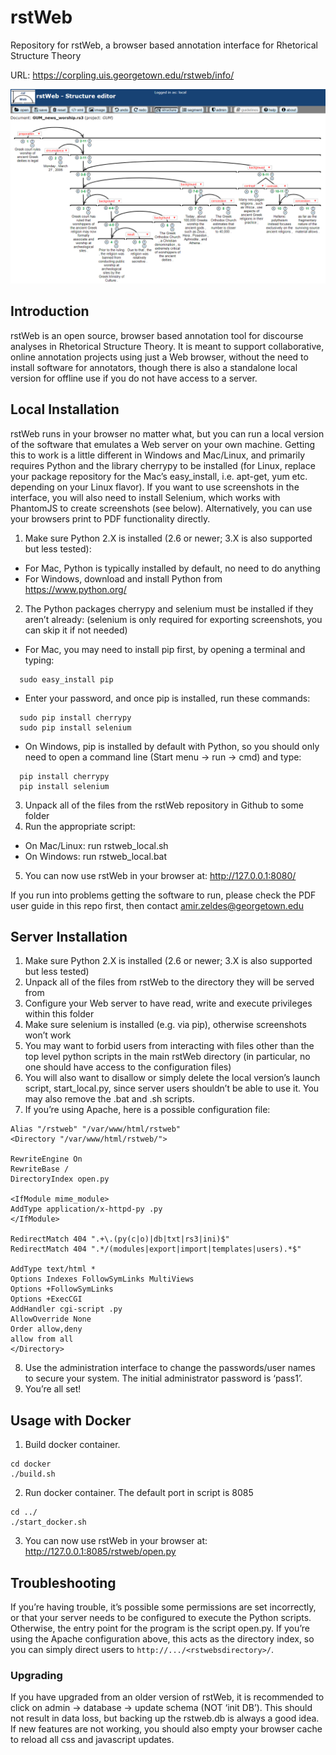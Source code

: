 # rstWeb
Repository for rstWeb, a browser based annotation interface for Rhetorical Structure Theory

URL: https://corpling.uis.georgetown.edu/rstweb/info/

![rstWeb interface](./gh-site/rstweb_structurer.png)

## Introduction
rstWeb is an open source, browser based annotation tool for discourse analyses in Rhetorical Structure Theory. It is meant to support collaborative, online annotation projects using just a Web browser, without the need to install software for annotators, though there is also a standalone local version for offline use if you do not have access to a server. 

## Local Installation
rstWeb runs in your browser no matter what, but you can run a local version of the software that emulates a Web server on your own machine. Getting this to work is a little different in Windows and Mac/Linux, and primarily requires Python and the library cherrypy to be installed (for Linux, replace your package repository for the Mac’s easy_install, i.e. apt-get, yum etc. depending on your Linux flavor). If you want to use screenshots in the interface, you will also need to install Selenium, which works with PhantomJS to create screenshots (see below). Alternatively, you can use your browsers print to PDF functionality directly.

1.	Make sure Python 2.X is installed (2.6 or newer; 3.X is also supported but less tested):
  * For Mac, Python is typically installed by default, no need to do anything
  * For Windows, download and install Python from https://www.python.org/ 
2.	The Python packages cherrypy and selenium must be installed if they aren’t already: (selenium is only required for exporting screenshots, you can skip it if not needed)
  * For Mac, you may need to install pip first, by opening a terminal and typing:
```
  sudo easy_install pip
```
  * Enter your password, and once pip is installed, run these commands:
```
  sudo pip install cherrypy
  sudo pip install selenium
```
  * On Windows, pip is installed by default with Python, so you should only need to open a command line (Start menu -> run -> cmd) and type:
```
  pip install cherrypy
  pip install selenium
```
3.	Unpack all of the files from the rstWeb repository in Github to some folder
4.	Run the appropriate script: 
  * On Mac/Linux: run rstweb_local.sh 
  * On Windows: run rstweb_local.bat 
5.	You can now use rstWeb in your browser at: http://127.0.0.1:8080/ 

If you run into problems getting the software to run, please check the PDF user guide in this repo first, then contact amir.zeldes@georgetown.edu 

## Server Installation
1.	Make sure Python 2.X is installed (2.6 or newer; 3.X is also supported but less tested)
2.	Unpack all of the files from rstWeb to the directory they will be served from
3.	Configure your Web server to have read, write and execute privileges within this folder
4.	Make sure selenium is installed (e.g. via pip), otherwise screenshots won’t work
5.	You may want to forbid users from interacting with files other than the top level python scripts in the main rstWeb directory (in particular, no one should have access to the configuration files)
6.	You will also want to disallow or simply delete the local version’s launch script, start_local.py, since server users shouldn’t be able to use it. You may also remove the .bat and .sh scripts.
7.	If you’re using Apache, here is a possible configuration file:

```
Alias "/rstweb" "/var/www/html/rstweb"
<Directory "/var/www/html/rstweb/">

RewriteEngine On
RewriteBase /
DirectoryIndex open.py

<IfModule mime_module>
AddType application/x-httpd-py .py
</IfModule>

RedirectMatch 404 ".+\.(py(c|o)|db|txt|rs3|ini)$"
RedirectMatch 404 ".*/(modules|export|import|templates|users).*$"

AddType text/html *
Options Indexes FollowSymLinks MultiViews
Options +FollowSymLinks
Options +ExecCGI
AddHandler cgi-script .py
AllowOverride None
Order allow,deny
allow from all
</Directory>
``` 
8.	Use the administration interface to change the passwords/user names to secure your system. The initial administrator password is ‘pass1’.
9.	You’re all set! 

## Usage with Docker
1.  Build docker container.
```
cd docker
./build.sh
```
2.  Run docker container. The default port in script is 8085
```
cd ../
./start_docker.sh
```
3.  You can now use rstWeb in your browser at: http://127.0.0.1:8085/rstweb/open.py

## Troubleshooting
If you’re having trouble, it’s possible some permissions are set incorrectly, or that your server needs to be configured to execute the Python scripts. Otherwise, the entry point for the program is the script open.py. If you’re using the Apache configuration above, this acts as the directory index, so you can simply direct users to `http://.../<rstwebsdirectory>/`. 

### Upgrading
If you have upgraded from an older version of rstWeb, it is recommended to click on admin -> database -> update schema (NOT ‘init DB’). This should not result in data loss, but backing up the rstweb.db is always a good idea. If new features are not working, you should also empty your browser cache to reload all css and javascript updates.